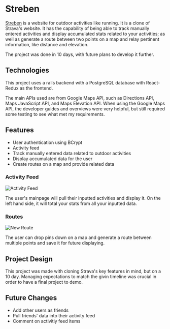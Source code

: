 # Streben

[Streben](https://streben.herokuapp.com/#/) is a website for outdoor activities like running. It is a clone of Strava's website. It has the capability of being able to track manually entered activities and display accumulated stats related to your activities; as well as generate a route between two points on a map and relay pertinent information, like distance and elevation.

The project was done in 10 days, with future plans to develop it further.

## Technologies

This project uses a rails backend with a PostgreSQL database with React-Redux as the frontend.

The main APIs used are from Google Maps API, such as Directions API, Maps JavaScript API, and Maps Elevation API. When using the Google Maps API, the developer guides and overviews were very helpful, but still required some testing to see what met my requirements.

## Features

* User authentication using BCrypt
* Activity feed
* Track manually entered data related to outdoor activities
* Display accumulated data for the user
* Create routes on a map and provide related data

### Activity Feed

![Activity Feed](https://github.com/crgee1/Streben/blob/master/app/assets/images/Screen%20Shot%202019-07-12%20at%2010.35.09%20AM.png)

The user's mainpage will pull their inputted activities and display it. On the left hand side, it will total your stats from all your inputted data.

### Routes

![New Route](https://github.com/crgee1/Streben/blob/master/app/assets/images/new_route.png)

The user can drop pins down on a map and generate a route between multiple points and save it for future displaying.

## Project Design

This project was made with cloning Strava's key features in mind, but on a 10 day. Managing expectations to match the givin timeline was crucial in order to have a final project to demo.

## Future Changes

* Add other users as friends
* Pull friends' data into their activity feed
* Comment on activitiy feed items
